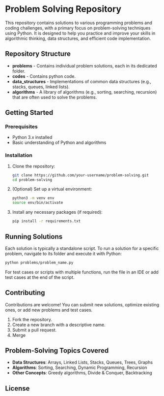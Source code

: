 
# Problem Solving Repository

This repository contains solutions to various programming problems and coding challenges, with a primary focus on problem-solving techniques using Python. It is designed to help you practice and improve your skills in algorithmic thinking, data structures, and efficient code implementation.

## Repository Structure

- **problems** - Contains individual problem solutions, each in its dedicated folder.
- **codes** - Contains python code.
- **data_structures** - Implementations of common data structures (e.g., stacks, queues, linked lists).
- **algorithms** - A library of algorithms (e.g., sorting, searching, recursion) that are often used to solve the problems.

## Getting Started

### Prerequisites

- Python 3.x installed
- Basic understanding of Python and algorithms

### Installation

1. Clone the repository:

    ```bash
    git clone https://github.com/your-username/problem-solving.git
    cd problem-solving
    ```

2. (Optional) Set up a virtual environment:

    ```bash
    python3 -m venv env
    source env/bin/activate
    ```

3. Install any necessary packages (if required):

    ```bash
    pip install -r requirements.txt
    ```

## Running Solutions

Each solution is typically a standalone script. To run a solution for a specific problem, navigate to its folder and execute it with Python:

```bash
python problems/problem_name.py
```

For test cases or scripts with multiple functions, run the file in an IDE or add test cases at the end of the script.

## Contributing

Contributions are welcome! You can submit new solutions, optimize existing ones, or add new problems and test cases.

1. Fork the repository.
2. Create a new branch with a descriptive name.
3. Submit a pull request.
4. Merge

## Problem-Solving Topics Covered

- **Data Structures**: Arrays, Linked Lists, Stacks, Queues, Trees, Graphs
- **Algorithms**: Sorting, Searching, Dynamic Programming, Recursion
- **Other Concepts**: Greedy algorithms, Divide & Conquer, Backtracking

## License
